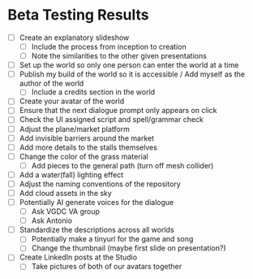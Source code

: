 # Beta Testing Results
- [ ] Create an explanatory slideshow
    - [ ] Include the process from inception to creation
    - [ ] Note the similarities to the other given presentations
- [ ] Set up the world so only one person can enter the world at a time
- [ ] Publish my build of the world so it is accessible / Add myself as the author of the world
    - [ ] Include a credits section in the world
- [ ] Create your avatar of the world
- [ ] Ensure that the next dialogue prompt only appears on click
- [ ] Check the UI assigned script and spell/grammar check
- [ ] Adjust the plane/market platform
- [ ] Add invisible barriers around the market
- [ ] Add more details to the stalls themselves
- [ ] Change the color of the grass material
    - [ ] Add pieces to the general path (turn off mesh collider)
- [ ] Add a water(fall) lighting effect
- [ ] Adjust the naming conventions of the repository
- [ ] Add cloud assets in the sky
- [ ] Potentially AI generate voices for the dialogue
    - [ ] Ask VGDC VA group
    - [ ] Ask Antonio
- [ ] Standardize the descriptions across all worlds
    - [ ] Potentially make a tinyurl for the game and song
    - [ ] Change the thumbnail (maybe first slide on presentation?)
- [ ] Create LinkedIn posts at the Studio
    - [ ] Take pictures of both of our avatars together